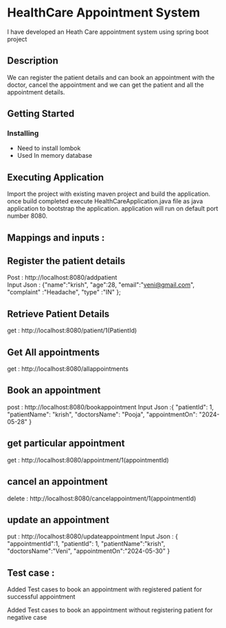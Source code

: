 # HealthCare Appointment System

I have developed an Heath Care appointment system using spring boot project 
## Description

We can register the patient details and can  book an appointment with the doctor, cancel the appointment and we can get the patient and all the appointment details.

## Getting Started


### Installing

* Need to install lombok 
* Used In memory database 

## Executing Application

Import the project with existing maven project and build the application.
once build completed execute HealthCareApplication.java file as java application to bootstrap the application. application will run on default port number 8080.


## Mappings and inputs : 

## Register the patient details

Post : http://localhost:8080/addpatient  
Input Json :  {"name":"krish",
"age":28,
"email":"veni@gmail.com",
"complaint" :"Headache",
"type" :"IN"
};


## Retrieve Patient Details
get : http://localhost:8080/patient/1(PatientId)

## Get All appointments 
get : http://localhost:8080/allappointments

## Book an appointment
post : http://localhost:8080/bookappointment
Input Json :{ "patientId": 1, 
"patientName": "krish",
 "doctorsName": "Pooja",
 "appointmentOn": "2024-05-28"
  }
 
## get particular appointment
get : http://localhost:8080/appointment/1(appointmentId)
## cancel an appointment 
delete : http://localhost:8080/cancelappointment/1(appointmentId)
## update an appointment
put : http://localhost:8080/updateappointment
Input Json : {
"appointmentId":1,
"patientId": 1,
"patientName":"krish",
"doctorsName":"Veni",
"appointmentOn":"2024-05-30"
 }
 
 
## Test case :

Added Test cases to book an appointment with registered patient for successful appointment 

Added Test cases to book an appointment without registering patient for negative case







